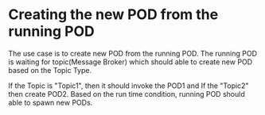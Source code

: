 # Creating the new POD from the running POD
The use case is to create new POD from the running POD. The running POD is waiting for topic(Message Broker) which should able to create new POD based on the Topic Type.

If the Topic is "Topic1", then it should invoke the POD1 and If the "Topic2" then create POD2. Based on the run time condition, running POD should able to spawn new PODs. 

